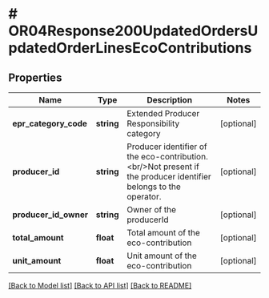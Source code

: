 # # OR04Response200UpdatedOrdersUpdatedOrderLinesEcoContributions

## Properties

Name | Type | Description | Notes
------------ | ------------- | ------------- | -------------
**epr_category_code** | **string** | Extended Producer Responsibility category | [optional]
**producer_id** | **string** | Producer identifier of the eco-contribution.&lt;br/&gt;Not present if the producer identifier belongs to the operator. | [optional]
**producer_id_owner** | **string** | Owner of the producerId | [optional]
**total_amount** | **float** | Total amount of the eco-contribution | [optional]
**unit_amount** | **float** | Unit amount of the eco-contribution | [optional]

[[Back to Model list]](../../README.md#models) [[Back to API list]](../../README.md#endpoints) [[Back to README]](../../README.md)

